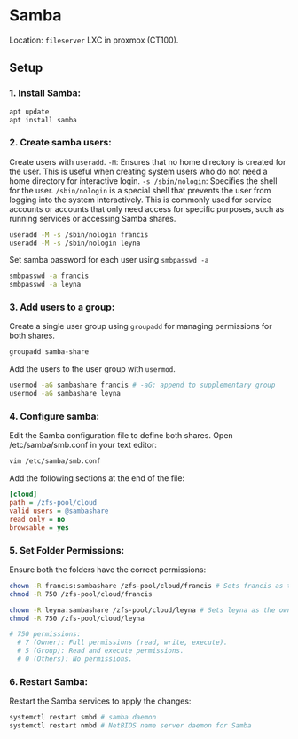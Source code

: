 # Samba

Location: `fileserver` LXC in proxmox (CT100).

## Setup

### 1. Install Samba:
```bash
apt update
apt install samba
```

### 2. Create samba users:
Create users with `useradd`.
`-M`: Ensures that no home directory is created for the user. This is useful when creating system users who do not need a home directory for interactive login.
`-s /sbin/nologin`: Specifies the shell for the user. `/sbin/nologin` is a special shell that prevents the user from logging into the system interactively. This is commonly used for service accounts or accounts that only need access for specific purposes, such as running services or accessing Samba shares.
```bash
useradd -M -s /sbin/nologin francis
useradd -M -s /sbin/nologin leyna
```

Set samba password for each user using `smbpasswd -a`
```bash
smbpasswd -a francis
smbpasswd -a leyna
```

### 3. Add users to a group:
Create a single user group using `groupadd` for managing permissions for both shares.
```bash
groupadd samba-share
```

Add the users to the user group with `usermod`.
```bash
usermod -aG sambashare francis # -aG: append to supplementary group
usermod -aG sambashare leyna
```

### 4. Configure samba:
Edit the Samba configuration file to define both shares. Open /etc/samba/smb.conf in your text editor:
```bash
vim /etc/samba/smb.conf
```

Add the following sections at the end of the file:
```ini
[cloud]
path = /zfs-pool/cloud
valid users = @sambashare
read only = no
browsable = yes
```

### 5. Set Folder Permissions:
Ensure both the folders have the correct permissions:

```bash
chown -R francis:sambashare /zfs-pool/cloud/francis # Sets francis as the owner and sambashare as the group for francis's directory.
chmod -R 750 /zfs-pool/cloud/francis

chown -R leyna:sambashare /zfs-pool/cloud/leyna # Sets leyna as the owner and sambashare as the group for leyna's directory.
chmod -R 750 /zfs-pool/cloud/leyna

# 750 permissions:
  # 7 (Owner): Full permissions (read, write, execute).
  # 5 (Group): Read and execute permissions.
  # 0 (Others): No permissions.
```

### 6. Restart Samba:
Restart the Samba services to apply the changes:

```bash
systemctl restart smbd # samba daemon
systemctl restart nmbd # NetBIOS name server daemon for Samba
```
